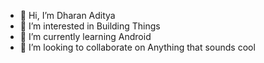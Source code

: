 - 👋 Hi, I’m Dharan Aditya
- 👀 I’m interested in Building Things
- 🌱 I’m currently learning Android
- 💞️ I’m looking to collaborate on Anything that sounds cool
